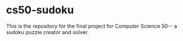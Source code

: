 # cs50-sudoku
This is the repository for the final project for Computer Science 50-- a sudoku puzzle creator and solver.

